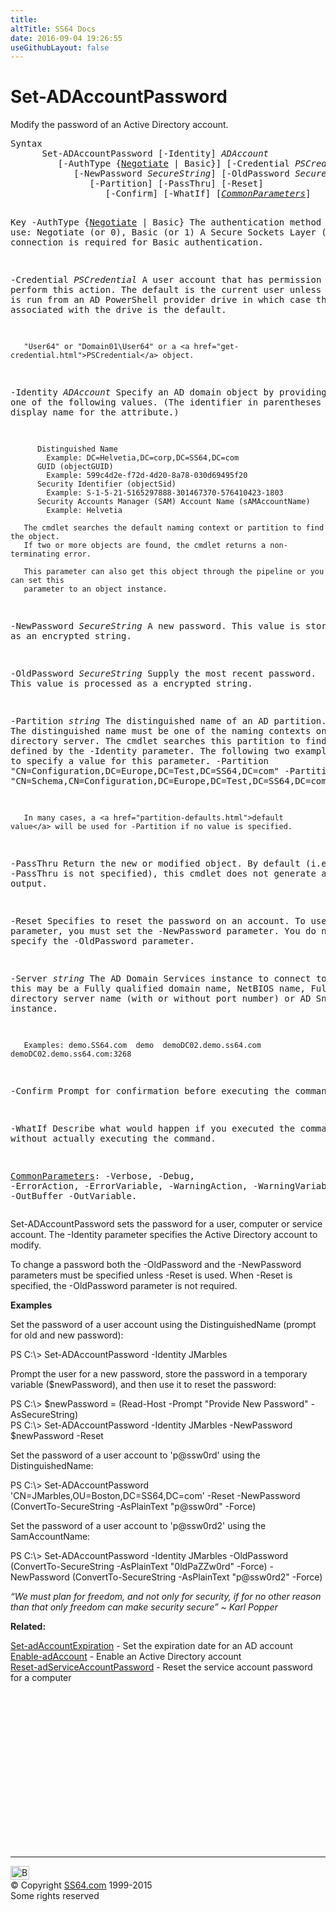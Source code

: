 ```yaml
---
title:
altTitle: SS64 Docs
date: 2016-09-04 19:26:55
useGithubLayout: false
---
```

<!-- #BeginLibraryItem "/Library/head_ps.lbi" --><!-- #EndLibraryItem --><h1>Set-ADAccountPassword</h1> 
<p>Modify the password of an Active Directory account.</p>
<pre>Syntax
      Set-ADAccountPassword [-Identity] <i>ADAccount</i>
         [-AuthType {<u>Negotiate</u> | Basic}] [-Credential <i>PSCredential</i>]
            [-NewPassword <i>SecureString</i>] [-OldPassword <i>SecureString</i>]
               [-Partition] [-PassThru] [-Reset]
                  [-Confirm] [-WhatIf] [<a href="common.html"><i>CommonParameters</i></a>]

Key
   -AuthType {<u>Negotiate</u> | Basic}
       The authentication method to use: Negotiate (or 0), Basic (or 1)
       A Secure Sockets Layer (SSL) connection is required for Basic authentication.

   -Credential <i>PSCredential</i>
       A user account that has permission to perform this action.
       The default is the current user unless the cmdlet is run from an AD PowerShell provider drive
       in which case the account associated with the drive is the default.

       "User64" or "Domain01\User64" or a <a href="get-credential.html">PSCredential</a> object.

   -Identity <i>ADAccount</i>
       Specify an AD domain object by providing one of the following values.
       (The identifier in parentheses is the LDAP display name for the attribute.)

          Distinguished Name 
            Example: DC=Helvetia,DC=corp,DC=SS64,DC=com 
          GUID (objectGUID) 
            Example: 599c4d2e-f72d-4d20-8a78-030d69495f20
          Security Identifier (objectSid) 
            Example: S-1-5-21-5165297888-301467370-576410423-1803
          Security Accounts Manager (SAM) Account Name (sAMAccountName)
            Example: Helvetia

       The cmdlet searches the default naming context or partition to find the object.
       If two or more objects are found, the cmdlet returns a non-terminating error.

       This parameter can also get this object through the pipeline or you can set this
       parameter to an object instance.

   -NewPassword <i>SecureString</i>
       A new password. This value is stored as an encrypted string.

   -OldPassword <i>SecureString</i>
       Supply the most recent password. This value is processed as a encrypted string.

   -Partition <i>string</i>
       The distinguished name of an AD partition.
       The distinguished name must be one of the naming contexts on the current
       directory server. The cmdlet searches this partition to find the object defined by
       the -Identity parameter. 
       The following two examples show how to specify a value for this parameter.
          -Partition "CN=Configuration,DC=Europe,DC=Test,DC=SS64,DC=com"
          -Partition "CN=Schema,CN=Configuration,DC=Europe,DC=Test,DC=SS64,DC=com"
          
       In many cases, a <a href="partition-defaults.html">default value</a> will be used for -Partition if no value is specified.

   -PassThru
       Return the new or modified object.
       By default (i.e. if -PassThru is not specified), this cmdlet does not generate any output.

   -Reset
       Specifies to reset the password on an account.
       To use this parameter, you must set the -NewPassword parameter.
       You do not need to specify the -OldPassword parameter.

   -Server <i>string</i>
       The AD Domain Services instance to connect to, this may be a Fully qualified domain name,
       NetBIOS name, Fully qualified directory server name (with or without port number) or AD Snapshot instance.

       Examples: demo.SS64.com  demo  demoDC02.demo.ss64.com  demoDC02.demo.ss64.com:3268

   -Confirm
       Prompt for confirmation before executing the command.

   -WhatIf
       Describe what would happen if you executed the command, without actually executing the command.

   <a href="common.html">CommonParameters</a>:
       -Verbose, -Debug, -ErrorAction, -ErrorVariable, -WarningAction, -WarningVariable,
       -OutBuffer -OutVariable.</pre>
<p>Set-ADAccountPassword  sets the password for a user, computer or service account.
The <span class="code">-Identity</span> parameter specifies the Active Directory account to modify. </p>
<p> To change a password both the <span class="code">-OldPassword</span> and the <span class="code">-NewPassword</span> parameters must be specified unless <span class="code">-Reset</span> is used. When  <span class="code">-Reset</span> is specified, the <span class="code">-OldPassword</span> parameter is not required.</p>
<p><b>Examples</b></p>
<p>Set the password of a user account using the DistinguishedName (prompt for old and new password):</p>
<p><span class="code">PS C:\&gt; Set-ADAccountPassword -Identity JMarbles</span></p>
<p>Prompt the user for a new password, store the password in a temporary variable ($newPassword), and then use it to reset the password:</p>
<p><span class="code">PS C:\&gt; $newPassword = (Read-Host -Prompt "Provide New Password" -AsSecureString)<br>
PS C:\&gt; Set-ADAccountPassword -Identity JMarbles -NewPassword $newPassword -Reset</span></p>
<p>Set the password of a user account to 'p@ssw0rd' using the  DistinguishedName:</p>
<p><span class="code">PS C:\&gt; Set-ADAccountPassword 'CN=JMarbles,OU=Boston,DC=SS64,DC=com' -Reset -NewPassword (ConvertTo-SecureString -AsPlainText "p@ssw0rd" -Force)</span></p>
<p>Set the password of a user account to 'p@ssw0rd2' using the  SamAccountName:</p>
<p><span class="code">PS C:\&gt; Set-ADAccountPassword -Identity JMarbles -OldPassword (ConvertTo-SecureString -AsPlainText "0ldPaZZw0rd" -Force)
-NewPassword (ConvertTo-SecureString -AsPlainText "p@ssw0rd2" -Force)</span></p>
<p class="quote"><i>“We must plan for freedom, and not only for security, if for no other reason than that only freedom can make security secure” ~ Karl Popper</i></p>
<p><b>Related:</b></p>
<p><a href="set-adaccountexpiration.html">Set-adAccountExpiration</a> - Set the expiration date for an AD account<br>
<a href="enable-adaccount.html">Enable-adAccount</a> - Enable an Active Directory account<br>
<a href="reset-adserviceaccountpassword.html">Reset-adServiceAccountPassword</a> - Reset the service account password for a computer</p><!-- #BeginLibraryItem "/Library/foot_ps.lbi" --><p>
<!-- PowerShell300 -->
<ins class="adsbygoogle" style="display:inline-block;width:300px;height:250px" data-ad-client="ca-pub-6140977852749469" data-ad-slot="6253539900"></ins>
<script>
(adsbygoogle = window.adsbygoogle || []).push({});
</script></p>
<hr>
<div id="bl" class="footer"><a href="set-adaccountpassword.html#"><img src="../images/top.png" width="30" height="22" alt="Back to the Top"></a></div>
<div id="br" class="footer, tagline">© Copyright <a href="http://ss64.com/">SS64.com</a> 1999-2015<br>
Some rights reserved</div><!-- #EndLibraryItem -->

